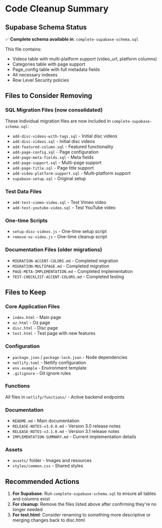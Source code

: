 # Code Cleanup Summary

## Supabase Schema Status
✅ **Complete schema available in**: `complete-supabase-schema.sql`

This file contains:
- Videos table with multi-platform support (video_url, platform columns)
- Categories table with page support
- Page_config table with full metadata fields
- All necessary indexes
- Row Level Security policies

## Files to Consider Removing

### SQL Migration Files (now consolidated)
These individual migration files are now included in `complete-supabase-schema.sql`:
- `add-disc-videos-with-tags.sql` - Initial disc videos
- `add-disc-videos.sql` - Initial disc videos
- `add-featured-column.sql` - Featured functionality
- `add-page-config.sql` - Page configuration
- `add-page-meta-fields.sql` - Meta fields
- `add-page-support.sql` - Multi-page support
- `add-page-title.sql` - Page title support
- `add-video-platform-support.sql` - Multi-platform support
- `supabase-setup.sql` - Original setup

### Test Data Files
- `add-test-vimeo-video.sql` - Test Vimeo video
- `add-test-youtube-video.sql` - Test YouTube video

### One-time Scripts
- `setup-disc-videos.js` - One-time setup script
- `remove-oz-video.js` - One-time cleanup script

### Documentation Files (older migrations)
- `MIGRATION-ACCENT-COLORS.md` - Completed migration
- `MIGRATION-MULTIPAGE.md` - Completed migration
- `PAGE-META-IMPLEMENTATION.md` - Completed implementation
- `TEST-CHECKLIST-ACCENT-COLORS.md` - Completed testing

## Files to Keep

### Core Application Files
- `index.html` - Main page
- `oz.html` - Oz page
- `disc.html` - Disc page
- `test.html` - Test page with new features

### Configuration
- `package.json` / `package-lock.json` - Node dependencies
- `netlify.toml` - Netlify configuration
- `env.example` - Environment template
- `.gitignore` - Git ignore rules

### Functions
All files in `netlify/functions/` - Active backend endpoints

### Documentation
- `README.md` - Main documentation
- `RELEASE-NOTES-v3.0.0.md` - Version 3.0 release notes
- `RELEASE-NOTES-v3.1.0.md` - Version 3.1 release notes
- `IMPLEMENTATION-SUMMARY.md` - Current implementation details

### Assets
- `assets/` folder - Images and resources
- `styles/common.css` - Shared styles

## Recommended Actions

1. **For Supabase**: Run `complete-supabase-schema.sql` to ensure all tables and columns exist
2. **For cleanup**: Remove the files listed above after confirming they're no longer needed
3. **For test.html**: Consider renaming to something more descriptive or merging changes back to disc.html
